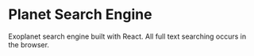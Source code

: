 # Planet Search Engine

Exoplanet search engine built with React. All full text searching occurs in the browser.

